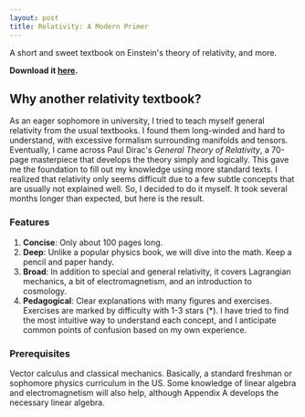 ```yaml
---
layout: post
title: Relativity: A Modern Primer
---
```


A short and sweet textbook on Einstein's theory of relativity, and more.

**Download it [here](./Relativity__A_Modern_Primer.pdf).**

## Why another relativity textbook?

As an eager sophomore in university, I tried to teach myself general relativity from the usual textbooks. I found them long-winded and hard to understand, with excessive formalism surrounding manifolds and tensors. Eventually, I came across Paul Dirac's _General Theory of Relativity_, a 70-page masterpiece that develops the theory simply and logically. This gave me the foundation to fill out my knowledge using more standard texts. I realized that relativity only seems difficult due to a few subtle concepts that are usually not explained well. So, I decided to do it myself. It took several months longer than expected, but here is the result.

### Features

1. **Concise**: Only about 100 pages long.
2. **Deep**: Unlike a popular physics book, we will dive into the math. Keep a pencil and paper handy.
3. **Broad**: In addition to special and general relativity, it covers Lagrangian mechanics, a bit of electromagnetism, and an introduction to cosmology.
4. **Pedagogical**: Clear explanations with many figures and exercises. Exercises are marked by difficulty with 1-3 stars (\*). I have tried to find the most intuitive way to understand each concept, and I anticipate common points of confusion based on my own experience.

### Prerequisites

Vector calculus and classical mechanics. Basically, a standard freshman or sophomore physics curriculum in the US. Some knowledge of linear algebra and electromagnetism will also help, although Appendix A develops the necessary linear algebra.
